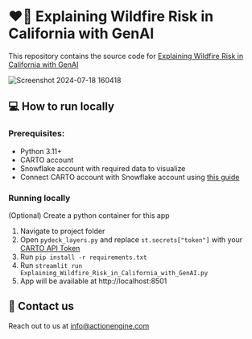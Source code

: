 #  ❤️‍🔥 Explaining Wildfire Risk in California with GenAI

This repository contains the source code for [Explaining Wildfire Risk in California with GenAI](https://carto-demo-wildfires.streamlit.app/)

![Screenshot 2024-07-18 160418](https://github.com/user-attachments/assets/1543f08e-ae73-4f02-a80e-fb0fd20c37ee)

## 💻 How to run locally
### Prerequisites:
- Python 3.11+
- CARTO account
- Snowflake account with required data to visualize
- Connect CARTO account with Snowflake account using [this guide](https://docs.carto.com/carto-user-manual/connections/snowflake)

### Running locally
(Optional) Create a python container for this app

1. Navigate to project folder
2. Open `pydeck_layers.py` and replace `st.secrets["token"]` with your [CARTO API Token](https://docs.carto.com/carto-user-manual/developers/managing-credentials/api-access-tokens)
3. Run `pip install -r requirements.txt`
5. Run `streamlit run Explaining_Wildfire_Risk_in_California_with_GenAI.py`
6. App will be available at http://localhost:8501

## 💬 Contact us
Reach out to us at info@actionengine.com
